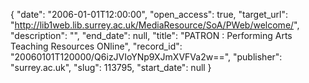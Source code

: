 {
  "date": "2006-01-01T12:00:00", 
  "open_access": true, 
  "target_url": "http://lib1web.lib.surrey.ac.uk/MediaResource/SoA/PWeb/welcome/", 
  "description": "", 
  "end_date": null, 
  "title": "PATRON : Performing Arts Teaching Resources ONline", 
  "record_id": "20060101T120000/Q6izJVIoYNp9XJmXVFVa2w==", 
  "publisher": "surrey.ac.uk", 
  "slug": 113795, 
  "start_date": null
}

